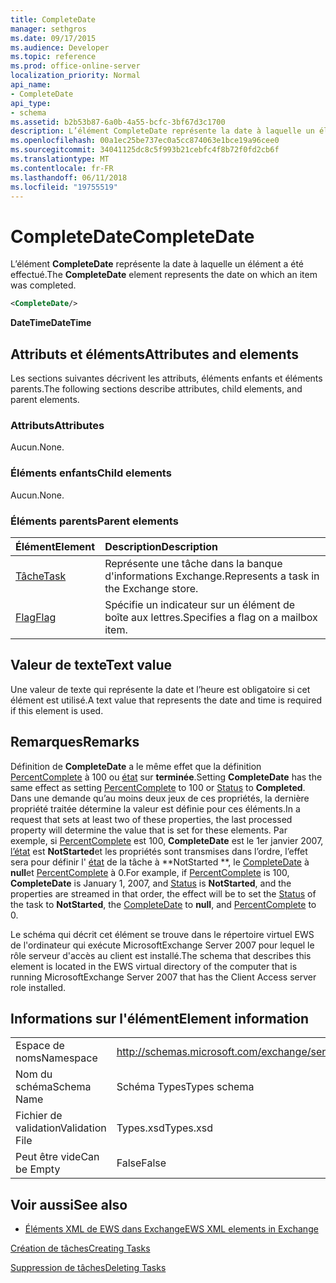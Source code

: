 ```yaml
---
title: CompleteDate
manager: sethgros
ms.date: 09/17/2015
ms.audience: Developer
ms.topic: reference
ms.prod: office-online-server
localization_priority: Normal
api_name:
- CompleteDate
api_type:
- schema
ms.assetid: b2b53b87-6a0b-4a55-bcfc-3bf67d3c1700
description: L’élément CompleteDate représente la date à laquelle un élément a été effectué.
ms.openlocfilehash: 00a1ec25be737ec0a5cc874063e1bce19a96cee0
ms.sourcegitcommit: 34041125dc8c5f993b21cebfc4f8b72f0fd2cb6f
ms.translationtype: MT
ms.contentlocale: fr-FR
ms.lasthandoff: 06/11/2018
ms.locfileid: "19755519"
---
```

# <a name="completedate"></a><span data-ttu-id="191b0-103">CompleteDate</span><span class="sxs-lookup"><span data-stu-id="191b0-103">CompleteDate</span></span>

<span data-ttu-id="191b0-104">L’élément **CompleteDate** représente la date à laquelle un élément a été effectué.</span><span class="sxs-lookup"><span data-stu-id="191b0-104">The **CompleteDate** element represents the date on which an item was completed.</span></span> 
  
```xml
<CompleteDate/>
```

 <span data-ttu-id="191b0-105">**DateTime**</span><span class="sxs-lookup"><span data-stu-id="191b0-105">**DateTime**</span></span>
## <a name="attributes-and-elements"></a><span data-ttu-id="191b0-106">Attributs et éléments</span><span class="sxs-lookup"><span data-stu-id="191b0-106">Attributes and elements</span></span>

<span data-ttu-id="191b0-107">Les sections suivantes décrivent les attributs, éléments enfants et éléments parents.</span><span class="sxs-lookup"><span data-stu-id="191b0-107">The following sections describe attributes, child elements, and parent elements.</span></span>
  
### <a name="attributes"></a><span data-ttu-id="191b0-108">Attributs</span><span class="sxs-lookup"><span data-stu-id="191b0-108">Attributes</span></span>

<span data-ttu-id="191b0-109">Aucun.</span><span class="sxs-lookup"><span data-stu-id="191b0-109">None.</span></span>
  
### <a name="child-elements"></a><span data-ttu-id="191b0-110">Éléments enfants</span><span class="sxs-lookup"><span data-stu-id="191b0-110">Child elements</span></span>

<span data-ttu-id="191b0-111">Aucun.</span><span class="sxs-lookup"><span data-stu-id="191b0-111">None.</span></span>
  
### <a name="parent-elements"></a><span data-ttu-id="191b0-112">Éléments parents</span><span class="sxs-lookup"><span data-stu-id="191b0-112">Parent elements</span></span>

|<span data-ttu-id="191b0-113">**Élément**</span><span class="sxs-lookup"><span data-stu-id="191b0-113">**Element**</span></span>|<span data-ttu-id="191b0-114">**Description**</span><span class="sxs-lookup"><span data-stu-id="191b0-114">**Description**</span></span>|
|:-----|:-----|
|[<span data-ttu-id="191b0-115">Tâche</span><span class="sxs-lookup"><span data-stu-id="191b0-115">Task</span></span>](task.md) <br/> |<span data-ttu-id="191b0-116">Représente une tâche dans la banque d'informations Exchange.</span><span class="sxs-lookup"><span data-stu-id="191b0-116">Represents a task in the Exchange store.</span></span>  <br/> |
|[<span data-ttu-id="191b0-117">Flag</span><span class="sxs-lookup"><span data-stu-id="191b0-117">Flag</span></span>](flag.md) <br/> |<span data-ttu-id="191b0-118">Spécifie un indicateur sur un élément de boîte aux lettres.</span><span class="sxs-lookup"><span data-stu-id="191b0-118">Specifies a flag on a mailbox item.</span></span>  <br/> |
   
## <a name="text-value"></a><span data-ttu-id="191b0-119">Valeur de texte</span><span class="sxs-lookup"><span data-stu-id="191b0-119">Text value</span></span>

<span data-ttu-id="191b0-120">Une valeur de texte qui représente la date et l’heure est obligatoire si cet élément est utilisé.</span><span class="sxs-lookup"><span data-stu-id="191b0-120">A text value that represents the date and time is required if this element is used.</span></span>
  
## <a name="remarks"></a><span data-ttu-id="191b0-121">Remarques</span><span class="sxs-lookup"><span data-stu-id="191b0-121">Remarks</span></span>

<span data-ttu-id="191b0-122">Définition de **CompleteDate** a le même effet que la définition [PercentComplete](percentcomplete.md) à 100 ou [état](status.md) sur **terminée**.</span><span class="sxs-lookup"><span data-stu-id="191b0-122">Setting **CompleteDate** has the same effect as setting [PercentComplete](percentcomplete.md) to 100 or [Status](status.md) to **Completed**.</span></span> <span data-ttu-id="191b0-123">Dans une demande qu’au moins deux jeux de ces propriétés, la dernière propriété traitée détermine la valeur est définie pour ces éléments.</span><span class="sxs-lookup"><span data-stu-id="191b0-123">In a request that sets at least two of these properties, the last processed property will determine the value that is set for these elements.</span></span> <span data-ttu-id="191b0-124">Par exemple, si [PercentComplete](percentcomplete.md) est 100, **CompleteDate** est le 1er janvier 2007, [l’état](status.md) est **NotStarted**et les propriétés sont transmises dans l’ordre, l’effet sera pour définir l' [état](status.md) de la tâche à **NotStarted **, le [CompleteDate](completedate.md) à **null**et [PercentComplete](percentcomplete.md) à 0.</span><span class="sxs-lookup"><span data-stu-id="191b0-124">For example, if [PercentComplete](percentcomplete.md) is 100, **CompleteDate** is January 1, 2007, and [Status](status.md) is **NotStarted**, and the properties are streamed in that order, the effect will be to set the [Status](status.md) of the task to **NotStarted**, the [CompleteDate](completedate.md) to **null**, and [PercentComplete](percentcomplete.md) to 0.</span></span> 
  
<span data-ttu-id="191b0-125">Le schéma qui décrit cet élément se trouve dans le répertoire virtuel EWS de l'ordinateur qui exécute MicrosoftExchange Server 2007 pour lequel le rôle serveur d'accès au client est installé.</span><span class="sxs-lookup"><span data-stu-id="191b0-125">The schema that describes this element is located in the EWS virtual directory of the computer that is running MicrosoftExchange Server 2007 that has the Client Access server role installed.</span></span>
  
## <a name="element-information"></a><span data-ttu-id="191b0-126">Informations sur l'élément</span><span class="sxs-lookup"><span data-stu-id="191b0-126">Element information</span></span>

|||
|:-----|:-----|
|<span data-ttu-id="191b0-127">Espace de noms</span><span class="sxs-lookup"><span data-stu-id="191b0-127">Namespace</span></span>  <br/> |http://schemas.microsoft.com/exchange/services/2006/types  <br/> |
|<span data-ttu-id="191b0-128">Nom du schéma</span><span class="sxs-lookup"><span data-stu-id="191b0-128">Schema Name</span></span>  <br/> |<span data-ttu-id="191b0-129">Schéma Types</span><span class="sxs-lookup"><span data-stu-id="191b0-129">Types schema</span></span>  <br/> |
|<span data-ttu-id="191b0-130">Fichier de validation</span><span class="sxs-lookup"><span data-stu-id="191b0-130">Validation File</span></span>  <br/> |<span data-ttu-id="191b0-131">Types.xsd</span><span class="sxs-lookup"><span data-stu-id="191b0-131">Types.xsd</span></span>  <br/> |
|<span data-ttu-id="191b0-132">Peut être vide</span><span class="sxs-lookup"><span data-stu-id="191b0-132">Can be Empty</span></span>  <br/> |<span data-ttu-id="191b0-133">False</span><span class="sxs-lookup"><span data-stu-id="191b0-133">False</span></span>  <br/> |
   
## <a name="see-also"></a><span data-ttu-id="191b0-134">Voir aussi</span><span class="sxs-lookup"><span data-stu-id="191b0-134">See also</span></span>



- [<span data-ttu-id="191b0-135">Éléments XML de EWS dans Exchange</span><span class="sxs-lookup"><span data-stu-id="191b0-135">EWS XML elements in Exchange</span></span>](ews-xml-elements-in-exchange.md)


[<span data-ttu-id="191b0-136">Création de tâches</span><span class="sxs-lookup"><span data-stu-id="191b0-136">Creating Tasks</span></span>](http://msdn.microsoft.com/library/0ef97334-e8a0-4f67-a23a-dd9e2bbad49f%28Office.15%29.aspx)
  
[<span data-ttu-id="191b0-137">Suppression de tâches</span><span class="sxs-lookup"><span data-stu-id="191b0-137">Deleting Tasks</span></span>](http://msdn.microsoft.com/library/a3d7e25f-8a35-4901-b1d9-d31f418ab340%28Office.15%29.aspx)

